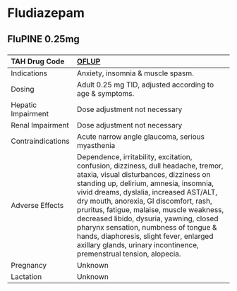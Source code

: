# Fludiazepam

## FluPINE 0.25mg

##### 

| TAH Drug Code      | [OFLUP](https://www.tahsda.org.tw/drugs/hissearch.php?drug_code=OFLUP)                                                                                                                                                                                                                                                                                                                                                                                                                                        |
|:-------------------|:--------------------------------------------------------------------------------------------------------------------------------------------------------------------------------------------------------------------------------------------------------------------------------------------------------------------------------------------------------------------------------------------------------------------------------------------------------------------------------------------------------------|
| Indications        | Anxiety, insomnia & muscle spasm.                                                                                                                                                                                                                                                                                                                                                                                                                                                                             |
| Dosing             | Adult 0.25 mg TID, adjusted according to age & symptoms.                                                                                                                                                                                                                                                                                                                                                                                                                                                      |
| Hepatic Impairment | Dose adjustment not necessary                                                                                                                                                                                                                                                                                                                                                                                                                                                                                 |
| Renal Impairment   | Dose adjustment not necessary                                                                                                                                                                                                                                                                                                                                                                                                                                                                                 |
| Contraindications  | Acute narrow angle glaucoma, serious myasthenia                                                                                                                                                                                                                                                                                                                                                                                                                                                               |
| Adverse Effects    | Dependence, irritability, excitation, confusion, dizziness, dull headache, tremor, ataxia, visual disturbances, dizziness on standing up, delirium, amnesia, insomnia, vivid dreams, dyslalia, increased AST/ALT, dry mouth, anorexia, GI discomfort, rash, pruritus, fatigue, malaise, muscle weakness, decreased libido, dysuria, yawning, closed pharynx sensation, numbness of tongue & hands, diaphoresis, slight fever, enlarged axillary glands, urinary incontinence, premenstrual tension, alopecia. |
| Pregnancy          | Unknown                                                                                                                                                                                                                                                                                                                                                                                                                                                                                                       |
| Lactation          | Unknown                                                                                                                                                                                                                                                                                                                                                                                                                                                                                                       |

